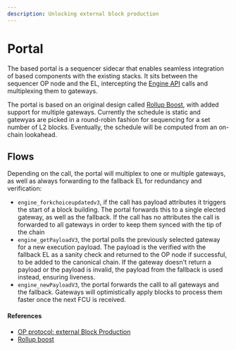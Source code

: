 ```yaml
---
description: Unlocking external block production
---
```


# Portal

The based portal is a sequencer sidecar that enables seamless integration of based components with the existing stacks. It sits between the sequencer OP node and the EL, intercepting the [Engine API](https://specs.optimism.io/protocol/exec-engine.html) calls and multiplexing them to gateways.

The portal is based on an original design called [Rollup Boost](https://github.com/flashbots/rollup-boost), with added support for multiple gateways. Currently the schedule is static and gatewyas are picked in a round-robin fashion for sequencing for a set number of L2 blocks. Eventually, the schedule will be computed from an on-chain lookahead.

## Flows
Depending on the call, the portal will multiplex to one or multiple gateways, as well as always forwarding to the fallback EL for redundancy and verification: 
- `engine_forkchoiceupdatedv3`, if the call has payload attributes it triggers the start of a block building. The portal forwards this to a single elected gateway, as well as the fallback. If the call has no attributes the call is forwarded to all gateways in order to keep them synced with the tip of the chain
- `engine_getPayloadV3`, the portal polls the previously selected gateway for a new execution payload. The payload is the verified with the fallback EL as a sanity check and returned to the OP node if successful, to be added to the canonical chain. If the gateway doesn't return a payload or the payload is invalid, the payload from the fallback is used instead, ensuring liveness.
- `engine_newPayloadV3`, the portal forwards the calll to all gateways and the fallback. Gateways will optimistically apply blocks to process them faster once the next FCU is received.


#### References
- [OP protocol: external Block Production](https://github.com/ethereum-optimism/design-docs/blob/main/protocol/external-block-production.md)
- [Rollup boost](https://github.com/flashbots/rollup-boost)